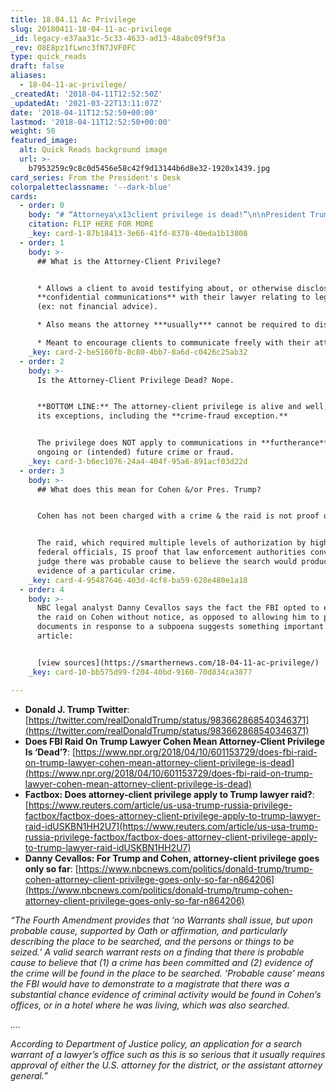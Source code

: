 ```yaml
---
title: 18.04.11 Ac Privilege
slug: 20180411-18-04-11-ac-privilege
_id: legacy-e37aa31c-5c33-4633-ad13-48abc09f9f3a
_rev: O8E8pz1fLwnc3fN7JVF0FC
type: quick_reads
draft: false
aliases:
  - 18-04-11-ac-privilege/
_createdAt: '2018-04-11T12:52:50Z'
_updatedAt: '2021-03-22T13:11:07Z'
date: '2018-04-11T12:52:50+00:00'
lastmod: '2018-04-11T12:52:50+00:00'
weight: 50
featured_image:
  alt: Quick Reads background image
  url: >-
    b7953259c9c8c0d5456e58c42f9d13144b6d8e32-1920x1439.jpg
card_series: From the President's Desk
colorpaletteclassname: '--dark-blue'
cards:
  - order: 0
    body: "# “Attorneya\x13client privilege is dead!”\n\nPresident Trump via Twitter, April 10, 2018\n\n**Does the federal raid on Michael Cohen (Trump’s personal lawyer) signify the end of one of our nation’s most sacred legal principles?**\n\nFLIP HERE FOR MORE"
    citation: FLIP HERE FOR MORE
    _key: card-1-87b18413-3e66-41fd-8378-40eda1b13808
  - order: 1
    body: >-
      ## What is the Attorney-Client Privilege?


      * Allows a client to avoid testifying about, or otherwise disclosing,
      **confidential communications** with their lawyer relating to legal advice
      (ex: not financial advice).

      * Also means the attorney ***usually*** cannot be required to disclose.

      * Meant to encourage clients to communicate freely with their attorneys.
    _key: card-2-be5160fb-8c80-4bb7-8a6d-c0426c25ab32
  - order: 2
    body: >-
      Is the Attorney-Client Privilege Dead? Nope.


      **BOTTOM LINE:** The attorney-client privilege is alive and well, as are
      its exceptions, including the **crime-fraud exception.**


      The privilege does NOT apply to communications in **furtherance** of an
      ongoing or (intended) future crime or fraud.
    _key: card-3-b6ec1076-24a4-404f-95a6-891acf03d22d
  - order: 3
    body: >-
      ## What does this mean for Cohen &/or Pres. Trump?


      Cohen has not been charged with a crime & the raid is not proof of one.


      The raid, which required multiple levels of authorization by high-level
      federal officials, IS proof that law enforcement authorities convinced a
      judge there was probable cause to believe the search would produce
      evidence of a particular crime.
    _key: card-4-95487646-403d-4cf8-ba59-628e480e1a18
  - order: 4
    body: >-
      NBC legal analyst Danny Cevallos says the fact the FBI opted to execute
      the raid on Cohen without notice, as opposed to allowing him to produce
      documents in response to a subpoena suggests something important. Read his
      article:


      [view sources](https://smarthernews.com/18-04-11-ac-privilege/)
    _key: card-10-bb575d99-f204-40bd-9160-70d834ca3877

---
```

* **Donald J. Trump Twitter**: [https://twitter.com/realDonaldTrump/status/983662868540346371](https://twitter.com/realDonaldTrump/status/983662868540346371)
* **Does FBI Raid On Trump Lawyer Cohen Mean Attorney-Client Privilege Is ‘Dead’?**: [https://www.npr.org/2018/04/10/601153729/does-fbi-raid-on-trump-lawyer-cohen-mean-attorney-client-privilege-is-dead](https://www.npr.org/2018/04/10/601153729/does-fbi-raid-on-trump-lawyer-cohen-mean-attorney-client-privilege-is-dead)
* **Factbox: Does attorney-client privilege apply to Trump lawyer raid?**: [https://www.reuters.com/article/us-usa-trump-russia-privilege-factbox/factbox-does-attorney-client-privilege-apply-to-trump-lawyer-raid-idUSKBN1HH2U7](https://www.reuters.com/article/us-usa-trump-russia-privilege-factbox/factbox-does-attorney-client-privilege-apply-to-trump-lawyer-raid-idUSKBN1HH2U7)
* **Danny Cevallos: For Trump and Cohen, attorney-client privilege goes only so far**: [https://www.nbcnews.com/politics/donald-trump/trump-cohen-attorney-client-privilege-goes-only-so-far-n864206](https://www.nbcnews.com/politics/donald-trump/trump-cohen-attorney-client-privilege-goes-only-so-far-n864206)

_“The Fourth Amendment provides that ‘no Warrants shall issue, but upon probable cause, supported by Oath or affirmation, and particularly describing the place to be searched, and the persons or things to be seized.’ A valid search warrant rests on a finding that there is probable cause to believe that (1) a crime has been committed and (2) evidence of the crime will be found in the place to be searched. ‘Probable cause’ means the FBI would have to demonstrate to a magistrate that there was a substantial chance evidence of criminal activity would be found in Cohen’s offices, or in a hotel where he was living, which was also searched._

_…._

_According to Department of Justice policy, an application for a search warrant of a lawyer’s office such as this is so serious that it usually requires approval of either the U.S. attorney for the district, or the assistant attorney general.”_